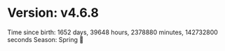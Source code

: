 # Version: v4.6.8
Time since birth: 1652 days, 39648 hours, 2378880 minutes, 142732800 seconds
Season: Spring 🌸
